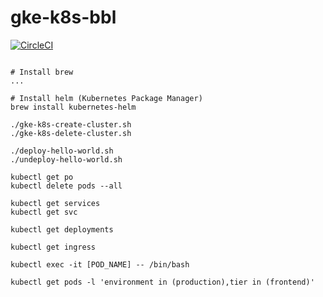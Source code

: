# gke-k8s-bbl

[![CircleCI](https://circleci.com/gh/xLitil/gke-k8s-bbl.svg?style=svg)](https://circleci.com/gh/xLitil/gke-k8s-bbl)

```shell

# Install brew
...

# Install helm (Kubernetes Package Manager)
brew install kubernetes-helm

./gke-k8s-create-cluster.sh
./gke-k8s-delete-cluster.sh

./deploy-hello-world.sh
./undeploy-hello-world.sh

kubectl get po
kubectl delete pods --all

kubectl get services
kubectl get svc

kubectl get deployments

kubectl get ingress

kubectl exec -it [POD_NAME] -- /bin/bash

kubectl get pods -l 'environment in (production),tier in (frontend)'
```
